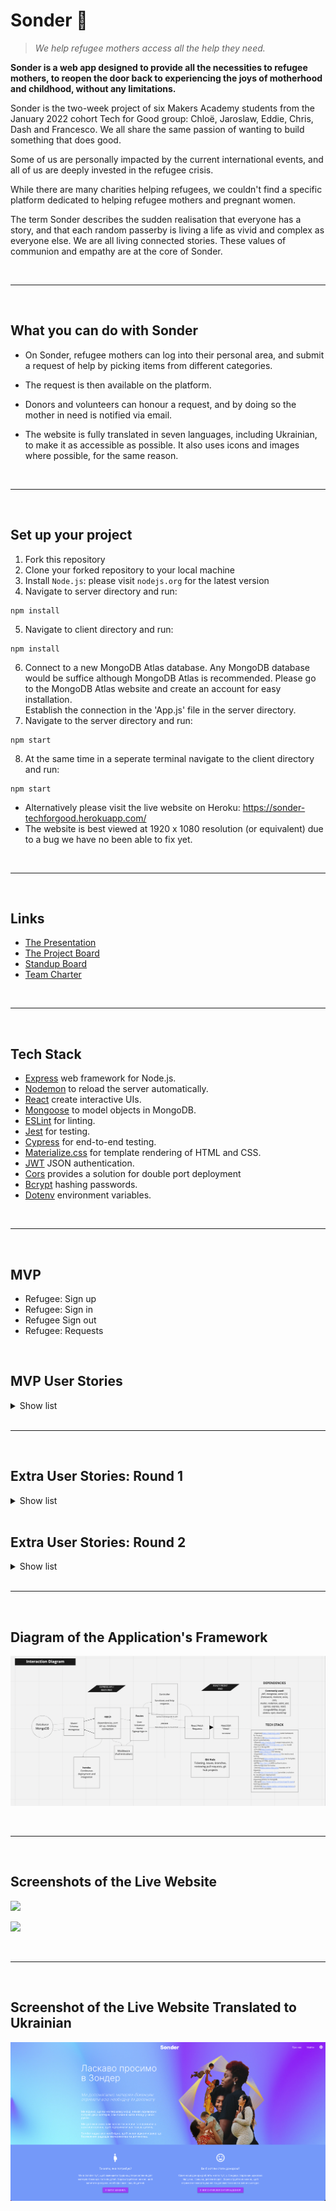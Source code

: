 # Sonder 💙 
> *We help refugee mothers access all the help they need.*

**Sonder is a web app designed to provide all the necessities to refugee mothers, to reopen the door back to experiencing the joys of motherhood and childhood, without any limitations.**

Sonder is the two-week project of six Makers Academy students from the January 2022 cohort Tech for Good group: Chloë, Jaroslaw, Eddie, Chris, Dash and Francesco. We all share the same passion of wanting to build something that does good.

Some of us are personally impacted by the current international events, and all of us are deeply invested in the refugee crisis.

While there are many charities helping refugees, we couldn't find a specific platform dedicated to helping refugee mothers and pregnant women.

The term Sonder describes the sudden realisation that everyone has a story, and that each random passerby is living a life as vivid and complex as everyone else. We are all living connected stories. These values of communion and empathy are at the core of Sonder.

<br>

-----
<br>

## What you can do with Sonder

* On Sonder, refugee mothers can log into their personal area, and submit a request of help by picking items from different categories.

*  The request is then available on the platform.

* Donors and volunteers can honour a request, and by doing so the mother in need is notified via email.

* The website is fully translated in seven languages, including Ukrainian, to make it as accessible as possible. It also uses icons and images where possible, for the same reason.

<br>

-----
<br>


## Set up your project

1. Fork this repository
2. Clone your forked repository to your local machine
3. Install ```Node.js```: please visit ```nodejs.org``` for the latest version
4. Navigate to server directory and run:
```
npm install
```
5. Navigate to client directory and run:
```
npm install
``` 
6. Connect to a new MongoDB Atlas database.  Any MongoDB database would be suffice although MongoDB Atlas is recommended.
   Please go to the MongoDB Atlas website and create an account for easy installation.  
   Establish the connection in the 'App.js' file in the server directory.
7. Navigate to the server directory and run:
```
npm start
```
8. At the same time in a seperate terminal navigate to the client directory and run:
```
npm start
``` 

*  Alternatively please visit the live website on Heroku: https://sonder-techforgood.herokuapp.com/
* The website is best viewed at 1920 x 1080 resolution (or equivalent) due to a bug we have no been able to fix yet.

<br>

-----
<br>

## Links
- [The Presentation](https://docs.google.com/presentation/d/1YCZbzBootK7E9iQd9vGCHjPPfxzPOgMOM2yWOEtt4KY/edit#slide=id.p)
- [The Project Board](https://github.com/Dash1704/Sonder/projects/1)
- [Standup Board](https://miro.com/app/board/uXjVOAEg51A=/)
- [Team Charter](https://docs.google.com/document/d/1dh_80CdoNvoA97Du76ZvXs5M2MllfEZmn3IJPEgdVfo/edit)

<br>

-----
<br>

## Tech Stack
- [Express](https://expressjs.com/) web framework for Node.js.
- [Nodemon](https://nodemon.io/) to reload the server automatically.
- [React](https://reactjs.org/) create interactive UIs.
- [Mongoose](https://mongoosejs.com) to model objects in MongoDB.
- [ESLint](https://eslint.org) for linting.
- [Jest](https://jestjs.io/) for testing.
- [Cypress](https://www.cypress.io/) for end-to-end testing.
- [Materialize.css](https://materializecss.com/) for template rendering of HTML and CSS.
- [JWT](https://jwt.io/) JSON authentication.
- [Cors](https://momentjs.com/) provides a solution for double port deployment
- [Bcrypt](https://www.npmjs.com/package/bcryptjs) hashing passwords.
- [Dotenv](https://www.npmjs.com/package/dotenv/) environment variables.

<br>

-----
<br>

## MVP
- Refugee: Sign up
- Refugee: Sign in
- Refugee Sign out
- Refugee: Requests

<br>

## MVP User Stories

<details><summary>Show list</summary>

~~~~~~
As a refugee mother
In order to have access to the application
I would like to be able to sign up

As a refugee mother
So that I could access my account
I would like to be able to sign in

As a refugee mother
So that I could keep my account secure
I would like to be able to sign out

As a refugee mother
So that I could request resources
I would like to be able to post my requested items
~~~~~~

</details>

<br>

-----
<br>

## Extra User Stories: Round 1

<details><summary>Show list</summary>

~~~~~~
As a User
So that I can specify who I am
I want to be able to select either 'Refugee' or 'Donor'

As a Refugee
So that I can connect with donor in my area
I want to sign up with my city and bio

As a Donor
In order to have access to the application
I would like to be able to sign up 

As a Donor
So that I could access my account
I would like to be able to sign in

As a User
So that I can display my details
I would like to create a profile and view this
~~~~~~

</details>
<br>

## Extra User Stories: Round 2

<details><summary>Show list</summary>

~~~~~~~

As a Refugee Mother
So that I can manage my requests
I would like to see my requests and their status

As a Refugee Mother
So that I can manage my requests
I would like to accept donations

As a Refugee Mother
So that I can manage my requests
I would like to replicate my fulfiled requests

As a Refugee Mother
So I know when a Donor has offered to fulfil my request
I would like to see the requests as fulfiled

As a Refugee Mother
So I know when a Donor has offered to fulfil my request
I would like to get an email notification of a fulfiled request

As a user
So I could provide feedback to the website's creators
I would like to be able to contact them by email

As a Donor
So that I know what requests are outstanding
I would like to be able to see the outstanding requests

As a user
So that I could interact with the website
I would like the text, fields, and buttons to be in my native language

As a Refugee Mother
So that I could interact with the website
I would like to have visual representations to aid me in the use of the website's functions

As a Donor
So that I have additional information about the Refugee Mother I am interested in helping
I would like to see her profile page with bio

~~~~~~~

</details>

<br>

-----
<br>

## Diagram of the Application's Framework


![](./client/src/images/Screenshot_diagram_app_framework.png)

<br>

-----
<br>

## Screenshots of the Live Website


![](./client/src/images/Screenshot_homepage.png)

![](./client/src/images/Screenshot_requestpage.png)

<br>

-----
<br>

## Screenshot of the Live Website Translated to Ukrainian
![](./client/src/images/Screenshot_homepage_ukrainian.png)
